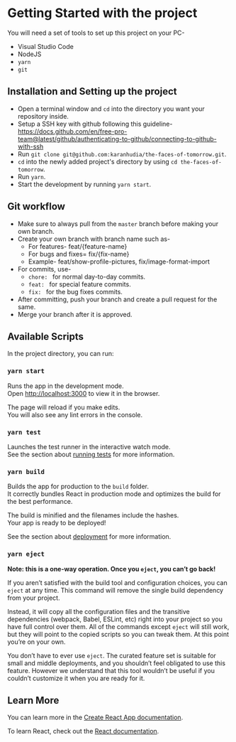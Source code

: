 # Getting Started with the project

You will need a set of tools to set up this project on your PC-
* Visual Studio Code
* NodeJS
* `yarn`
* `git`
 
## Installation and Setting up the project

* Open a terminal window and `cd` into the directory you want your repository inside.
* Setup a SSH key with github following this guideline- https://docs.github.com/en/free-pro-team@latest/github/authenticating-to-github/connecting-to-github-with-ssh
* Run `git clone git@github.com:karanhudia/the-faces-of-tomorrow.git`.
* `cd` into the newly added project's directory by using `cd the-faces-of-tomorrow`.
* Run `yarn`.
* Start the development by running `yarn start`.

## Git workflow

* Make sure to always pull from the `master` branch before making your own branch.
* Create your own branch with branch name such as-
  - For features- feat/{feature-name}
  - For bugs and fixes= fix/{fix-name}
  - Example- feat/show-profile-pictures, fix/image-format-import
* For commits, use-
  - `chore: ` for normal day-to-day commits.
  - `feat: ` for special feature commits.
  - `fix: ` for the bug fixes commits.
* After committing, push your branch and create a pull request for the same.
* Merge your branch after it is approved.

## Available Scripts

In the project directory, you can run:

### `yarn start`

Runs the app in the development mode.\
Open [http://localhost:3000](http://localhost:3000) to view it in the browser.

The page will reload if you make edits.\
You will also see any lint errors in the console.

### `yarn test`

Launches the test runner in the interactive watch mode.\
See the section about [running tests](https://facebook.github.io/create-react-app/docs/running-tests) for more information.

### `yarn build`

Builds the app for production to the `build` folder.\
It correctly bundles React in production mode and optimizes the build for the best performance.

The build is minified and the filenames include the hashes.\
Your app is ready to be deployed!

See the section about [deployment](https://facebook.github.io/create-react-app/docs/deployment) for more information.

### `yarn eject`

**Note: this is a one-way operation. Once you `eject`, you can’t go back!**

If you aren’t satisfied with the build tool and configuration choices, you can `eject` at any time. This command will remove the single build dependency from your project.

Instead, it will copy all the configuration files and the transitive dependencies (webpack, Babel, ESLint, etc) right into your project so you have full control over them. All of the commands except `eject` will still work, but they will point to the copied scripts so you can tweak them. At this point you’re on your own.

You don’t have to ever use `eject`. The curated feature set is suitable for small and middle deployments, and you shouldn’t feel obligated to use this feature. However we understand that this tool wouldn’t be useful if you couldn’t customize it when you are ready for it.

## Learn More

You can learn more in the [Create React App documentation](https://facebook.github.io/create-react-app/docs/getting-started).

To learn React, check out the [React documentation](https://reactjs.org/).
